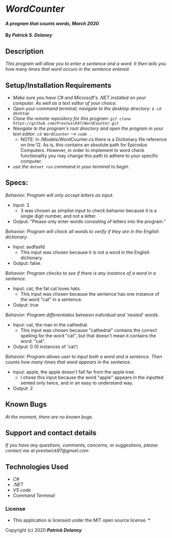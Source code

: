 


# _WordCounter_

#### _A program that counts words, March 2020_

#### By _**Patrick S. Delaney**_

## Description

_This program will allow you to enter a sentence and a word. It then tells you how many times that word occurs in the sentence entered._

## Setup/Installation Requirements

* _Make sure you have C# and Microsoft's .NET installed on your computer. As well as a text editor of your choice._
* _Open your command terminal, navigate to the desktop directory: ```$ cd desktop```_
* _Clone the remote repository for this program: ```git clone https://github.com/Prestwick97/WordCounter.git```_
* _Navigate to the program's root directory and open the program in your text editor: ```cd WordCounter```  -->  ```code . ```_
    * NOTE: In /Models/WordCounter.cs there is a Dictionary file reference on line 12. As is, this contains an sbsolute path for Epicodus Computers. However, in order to implement to word check functionality you may change this path to adhere to your specific computer.
* _use the ```dotnet run``` command in your terminal to begin._


## Specs:
_Behavior: Program will only accept letters as input._
* Input: 3
  * 3 was chosen as simplist input to check behavior because it is a single digit number, and not a letter.
* Output: "Please only enter words consisting of letters into the program."

_Behavior: Program will check all words to verify if they are in the English dictionary._
* Input: asdfasfd
  * This input was chosen because it is not a word in the English dictionary.
* Output: false.

_Behavior: Program checks to see if there is any instance of a word in a sentence._
* Input: cat, the fat cat loves hats.
  * This input was chosen because the sentence has one instance of the word "cat" in a sentence.
* Output: true

_Behavior: Program differentiates between individual and 'nested' words._
* Input: cat, the man in the cathedral.
  * This input was chosen because "cathedral" contains the correct spelling for the word "cat", but that doesn't mean it contains the word: "cat".
* Output: 0  (0 instances of 'cat')

_Behavior: Program allows user to input both a word and a sentence. Then counts how many times that word appears in the sentence._
* Input: apple, the apple doesn't fall far from the apple tree.
  * I chose this input because the word "apple" appears in the inputted sented only twice, and in an easy to understand way.
* Output: 2




## Known Bugs

_At the moment, there are no known bugs._

## Support and contact details

_If you have any questions, comments, concerns, or suggestions, please contact me at prestwick97@gmail.com_

## Technologies Used

* _C#_
* _.NET_
* _VS code_
* _Command Terminal_

### License

* This application is licensed under the MIT open source license. *

Copyright (c) 2020 **_Patrick Delaney_**